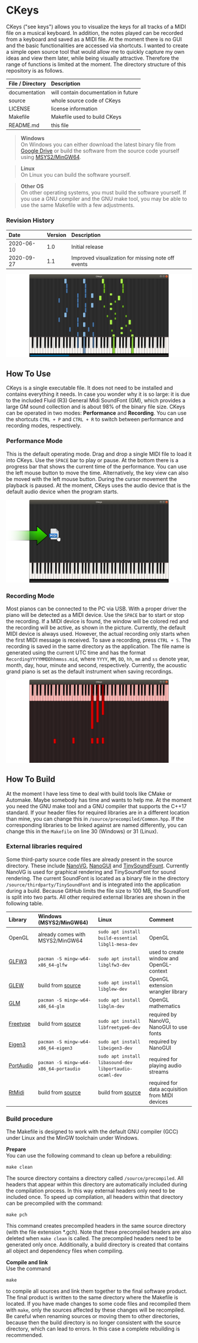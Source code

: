 # CKeys

CKeys ("see keys") allows you to visualize the keys for all tracks of a MIDI file on a musical keyboard.
In addition, the notes played can be recorded from a keyboard and saved as a MIDI file.
At the moment there is no GUI and the basic functionalities are accessed via shortcuts.
I wanted to create a simple open source tool that would allow me to quickly capture my own ideas and view them later, while being visually attractive.
Therefore the range of functions is limited at the moment.
The directory structure of this repository is as follows.

| File / Directory   | Description                                       |
| :----------------- | :------------------------------------------------ |
| documentation      | will contain documentation in future              |
| source             | whole source code of CKeys                        |
| LICENSE            | license information                               |
| Makefile           | Makefile used to build CKeys                      |
| README.md          | this file                                         |


> **Windows**<br>
> On Windows you can either download the latest binary file from [Google Drive](https://drive.google.com/drive/folders/1hHQuc2BRq-ZI48p72_fX2NxdtPCdWu19?usp=sharing) or build the software from the source code yourself using [MSYS2/MinGW64](https://www.msys2.org).

> **Linux**<br>
> On Linux you can build the software yourself.

> **Other OS**<br>
> On other operating systems, you must build the software yourself. If you use a GNU compiler and the GNU make tool, you may be able to use the same Makefile with a few adjustments.

### Revision History
| Date        | Version  | Description                                         |
| :---------- | :------- | :-------------------------------------------------- |
| 2020-06-10  | 1.0      | Initial release                                     |
| 2020-09-27  | 1.1      | Improved visualization for missing note off events  |

![](documentation/Performance.png)


## How To Use
CKeys is a single executable file.
It does not need to be installed and contains everything it needs.
In case you wonder why it is so large: it is due to the included Fluid (R3) General Midi SoundFont (GM), which provides a large GM sound collection and is about 98% of the binary file size.
CKeys can be operated in two modes: **Performance** and **Recording**.
You can use the shortcuts `CTRL + P` and `CTRL + R` to switch between performance and recording modes, respectively.


### Performance Mode
This is the default operating mode.
Drag and drop a single MIDI file to load it into CKeys.
Use the `SPACE` bar to play or pause.
At the bottom there is a progress bar that shows the current time of the performance.
You can use the left mouse button to move the time.
Alternatively, the key view can also be moved with the left mouse button.
During the cursor movement the playback is paused.
At the moment, CKeys uses the audio device that is the default audio device when the program starts.

![](documentation/DragDrop.png)


### Recording Mode
Most pianos can be connected to the PC via USB.
With a proper driver the piano will be detected as a MIDI device.
Use the `SPACE` bar to start or stop the recording.
If a MIDI device is found, the window will be colored red and the recording will be active, as shown in the picture.
Currently, the default MIDI device is always used.
However, the actual recording only starts when the first MIDI message is received.
To save a recording, press `CTRL + S`.
The recording is saved in the same directory as the application.
The file name is generated using the current UTC time and has the format `RecordingYYYYMMDDhhmmss.mid`, where
`YYYY`, `MM`, `DD`, `hh`, `mm` and `ss` denote year, month, day, hour, minute and second, respectively.
Currently, the acoustic grand piano is set as the default instrument when saving recordings.

![](documentation/Recording.png)


## How To Build
At the moment I have less time to deal with build tools like CMake or Automake.
Maybe somebody has time and wants to help me.
At the moment you need the GNU make tool and a GNU compiler that supports the C++17 standard.
If your header files for required libraries are in a different location than mine, you can change this in `/source/precompiled/Common.hpp`.
If the corresponding libraries to be linked against are named differently, you can change this in the `Makefile` on line 30 (Windows) or 31 (Linux).

### External libraries required
Some third-party source code files are already present in the source directory. These include
[NanoVG](https://github.com/memononen/nanovg), [NanoGUI](https://github.com/wjakob/nanogui) and [TinySoundFount](https://github.com/schellingb/TinySoundFont).
Currently NanoVG is used for graphical rendering and TinySoundFont for sound rendering.
The current SoundFont is located as a binary file in the directory `/source/thirdparty/TinySoundFont` and is integrated into the application during a build.
Because GitHub limits the file size to 100 MB, the SoundFont is split into two parts.
All other required external libraries are shown in the following table.


| Library                                      | Windows (MSYS2/MinGW64)                               | Linux                                                   | Comment                                          |
| :------------------------------------------- | :---------------------------------------------------- | :------------------------------------------------------ | :----------------------------------------------- |
| OpenGL                                       | already comes with MSYS2/MinGW64                      | `sudo apt install build-essential libgl1-mesa-dev`      | OpenGL                                           |
| [GLFW3](https://github.com/glfw/glfw)        | `pacman -S mingw-w64-x86_64-glfw`                     | `sudo apt install libglfw3-dev`                         | used to create window and OpenGL-context         |
| [GLEW](http://glew.sourceforge.net)          | build from [source](http://glew.sourceforge.net)      | `sudo apt install libglew-dev`                          | OpenGL extension wrangler library                |
| [GLM](https://github.com/g-truc/glm)         | `pacman -S mingw-w64-x86_64-glm`                      | `sudo apt install libglm-dev`                           | OpenGL mathematics                               |
| [Freetype](https://www.freetype.org)         | build from [source](https://www.freetype.org)         | `sudo apt install libfreetype6-dev`                     | required by NanoVG, NanoGUI to use fonts         |
| [Eigen3](https://gitlab.com/libeigen/eigen)  | `pacman -S mingw-w64-x86_64-eigen3`                   | `sudo apt install libeigen3-dev`                        | required by NanoGUI                              |
| [PortAudio](http://www.portaudio.com)        | `pacman -S mingw-w64-x86_64-portaudio`                | `sudo apt install libasound-dev libportaudio-ocaml-dev` | required for playing audio streams               |
| [RtMidi](https://github.com/thestk/rtmidi)   | build from [source](https://github.com/thestk/rtmidi) | build from [source](https://github.com/thestk/rtmidi)   | required for data acquisition from MIDI devices  |

### Build procedure
The Makefile is designed to work with the default GNU compiler (GCC) under Linux and the MinGW toolchain under Windows.

**Prepare**<br>
You can use the following command to clean up before a rebuilding:
```
make clean
```
The source directory contains a directory called `/source/precompiled`.
All headers that appear within this directory are automatically included during the compilation process.
In this way external headers only need to be included once.
To speed up compilation, all headers within that directory can be precompiled with the command:
```
make pch
```
This command creates precompiled headers in the same source directory (with the file extension *.gch).
Note that these precompiled headers are also deleted when `make clean` is called.
The precompiled headers need to be generated only once.
Additionally, a build directory is created that contains all object and dependency files when compiling.


**Compile and link**<br>
Use the command
```
make
```
to compile all sources and link them together to the final software product.
The final product is written to the same directory where the Makefile is located.
If you have made changes to some code files and recompiled them with `make`, only the sources affected by these changes will be recompiled.
Be careful when renaming sources or moving them to other directories, because then the build directory is no longer consistent with the source directory, which can lead to errors.
In this case a complete rebuilding is recommended.

